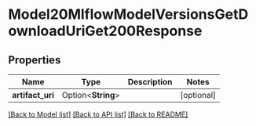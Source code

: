 # Model20MlflowModelVersionsGetDownloadUriGet200Response

## Properties

Name | Type | Description | Notes
------------ | ------------- | ------------- | -------------
**artifact_uri** | Option<**String**> |  | [optional]

[[Back to Model list]](../README.md#documentation-for-models) [[Back to API list]](../README.md#documentation-for-api-endpoints) [[Back to README]](../README.md)


